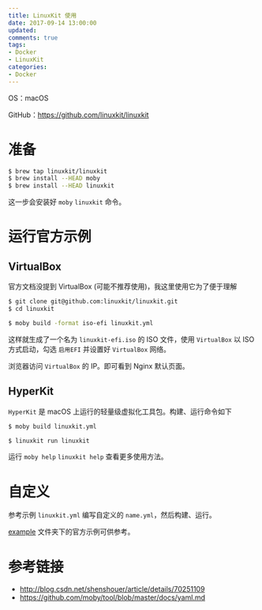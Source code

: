 ```yaml
---
title: LinuxKit 使用
date: 2017-09-14 13:00:00
updated:
comments: true
tags:
- Docker
- LinuxKit
categories:
- Docker
---
```


OS：macOS

GitHub：https://github.com/linuxkit/linuxkit

<!--more-->

# 准备

```bash
$ brew tap linuxkit/linuxkit
$ brew install --HEAD moby
$ brew install --HEAD linuxkit
```

这一步会安装好 `moby` `linuxkit` 命令。

# 运行官方示例

## VirtualBox

官方文档没提到 VirtualBox (可能不推荐使用)，我这里使用它为了便于理解

```bash
$ git clone git@github.com:linuxkit/linuxkit.git
$ cd linuxkit

$ moby build -format iso-efi linuxkit.yml
```

这样就生成了一个名为 `linuxkit-efi.iso` 的 ISO 文件，使用 `VirtualBox` 以 ISO 方式启动，勾选 `启用EFI` 并设置好 `VirtualBox` 网络。

浏览器访问 `VirtualBox` 的 IP。即可看到 Nginx 默认页面。

## HyperKit

`HyperKit` 是 macOS 上运行的轻量级虚拟化工具包。构建、运行命令如下

```bash
$ moby build linuxkit.yml

$ linuxkit run linuxkit
```

运行 `moby help` `linuxkit help` 查看更多使用方法。

# 自定义

参考示例 `linuxkit.yml` 编写自定义的 `name.yml`，然后构建、运行。

[example](https://github.com/linuxkit/linuxkit/tree/master/examples) 文件夹下的官方示例可供参考。

# 参考链接

* http://blog.csdn.net/shenshouer/article/details/70251109
* https://github.com/moby/tool/blob/master/docs/yaml.md
